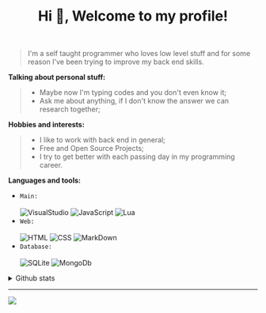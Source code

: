 <h1 align="center">Hi 👋, Welcome to my profile!</h1>
<br>

> I'm a self taught programmer who loves low level stuff and for some reason I've been trying to improve my back end skills.

**Talking about personal stuff:**
> - Maybe now I'm typing codes and you don't even know it;
> - Ask me about anything, if I don't know the answer we can research together;

**Hobbies and interests:**
> - I like to work with back end in general;
> - Free and Open Source Projects;
> - I try to get better with each passing day in my programming career.

**Languages and tools:**<br>
* `Main:`<br><br>
            ![VisualStudio](https://img.shields.io/badge/Visual_Studio_Code-0078D4?style=for-the-badge&logo=visual%20studio%20code&logoColor=white)
            ![JavaScript](https://img.shields.io/badge/JavaScript-F7DF1E?style=for-the-badge&logo=javascript&logoColor=black)
            ![Lua](https://img.shields.io/badge/Lua-2C2D72?style=for-the-badge&logo=lua&logoColor=white)
* `Web:`<br><br>
            ![HTML](https://img.shields.io/badge/HTML5-E34F26?style=for-the-badge&logo=html5&logoColor=white)
            ![CSS](https://img.shields.io/badge/CSS3-1572B6?style=for-the-badge&logo=css3&logoColor=white)
            ![MarkDown](https://img.shields.io/badge/Markdown-000000?style=for-the-badge&logo=markdown&logoColor=white)
* `Database:`<br><br>
            ![SQLite](https://img.shields.io/badge/SQLite-07405E?style=for-the-badge&logo=sqlite&logoColor=white)
            ![MongoDb](https://img.shields.io/badge/MongoDB-4EA94B?style=for-the-badge&logo=mongodb&logoColor=white)
<details>
          <summary>Github stats</summary>
<div>
          <a href="https://github.com/firstzinha">
          <img height="180em" src="https://github-readme-stats-eight-theta.vercel.app/api?username=Garoze&show_icons=true&theme=tokyonight&include_all_commits=true&count_private=true"/
<div>
</details>

---
<img src="https://imgur.com/rilHVxA.png"/>

